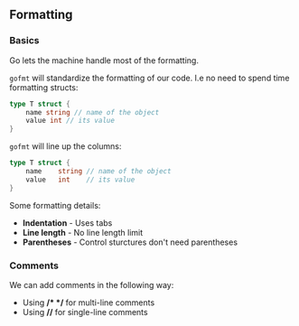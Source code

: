 ## Formatting

### Basics

Go lets the machine handle most of the formatting.

`gofmt` will standardize the formatting of our code. I.e no need to spend time formatting structs:

```go
type T struct {
    name string // name of the object
    value int // its value
}
```

`gofmt` will line up the columns:

```go
type T struct {
    name    string // name of the object
    value   int    // its value
}
```

Some formatting details:

- **Indentation** - Uses tabs
- **Line length** - No line length limit
- **Parentheses** - Control sturctures don't need parentheses

### Comments

We can add comments in the following way:

- Using **/\* \*/** for multi-line comments
- Using **//** for single-line comments
